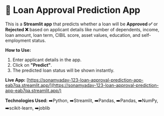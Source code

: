 ﻿# 🏦 Loan Approval Prediction App 

This is a **Streamlit app** that predicts whether a loan will be **Approved ✅** or **Rejected ❌**
based on applicant details like number of dependents, income, loan amount, loan term, CIBIL score, asset values, education, and self-employment status.

**How to Use:**  
1. Enter applicant details in the app.  
2. Click on **"Predict"**.  
3. The predicted loan status will be shown instantly.

**Live App:** [https://sonamyadav-123-loan-approval-prediction-app-eab7qa.streamlit.app/](https://sonamyadav-123-loan-approval-prediction-app-eab7qa.streamlit.app/)

**Technologies Used:**
➡️Python, 
➡️Streamlit,
➡️Pandas, 
️️➡️Pandas, 
➡️NumPy,
➡️scikit-learn,
➡️joblib



